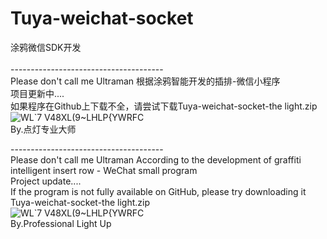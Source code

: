 # Tuya-weichat-socket<br> 
涂鸦微信SDK开发<br>  
--------------------------------------<br> 
Please don't call me Ultraman
根据涂鸦智能开发的插排-微信小程序<br>
项目更新中....<br>
如果程序在Github上下载不全，请尝试下载Tuya-weichat-socket-the light.zip<br> 
![WL`7 V48XL(9~LHLP{YWRFC](https://user-images.githubusercontent.com/49518571/114995827-cdea4280-9ed0-11eb-8e6c-8ec9d33121ab.png)<br> 
By.点灯专业大师<br> 


--------------------------------------<br> 
Please don't call me Ultraman
According to the development of graffiti intelligent insert row - WeChat small program<br> 
Project update....<br>
If the program is not fully available on GitHub, please try downloading it Tuya-weichat-socket-the light.zip<br> 
![WL`7 V48XL(9~LHLP{YWRFC](https://user-images.githubusercontent.com/49518571/114995538-84015c80-9ed0-11eb-9a2c-c394afdf12ba.png)<br> 
By.Professional Light Up
